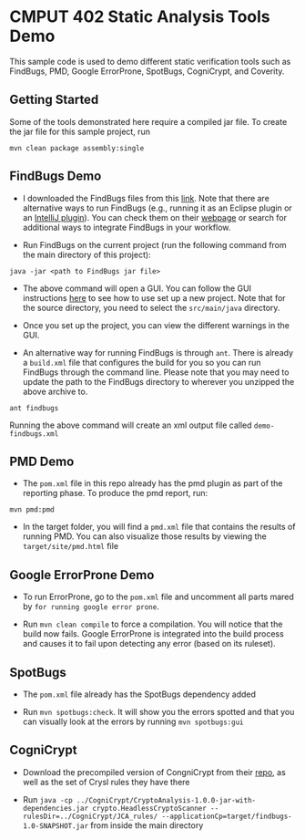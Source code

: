 # CMPUT 402 Static Analysis Tools Demo

This sample code is used to demo different static verification tools such as FindBugs, PMD, Google ErrorProne, SpotBugs, CogniCrypt, and Coverity. 

## Getting Started

Some of the tools demonstrated here require a compiled jar file. To create the jar file for this sample project, run

`mvn clean package assembly:single`

## FindBugs Demo

* I downloaded the FindBugs files from this [link](http://prdownloads.sourceforge.net/findbugs/findbugs-3.0.1.zip?download). Note that there are alternative ways to run FindBugs (e.g., running it as an Eclipse plugin or an [IntelliJ plugin](https://plugins.jetbrains.com/plugin/3847-findbugs-idea)). You can check them on their [webpage](http://findbugs.sourceforge.net/) or search for additional ways to integrate FindBugs in your workflow. 

* Run FindBugs on the current project (run the following command from the main directory of this project):

`java -jar <path to FindBugs jar file>`

* The above command will open a GUI. You can follow the GUI instructions [here](http://findbugs.sourceforge.net/manual/gui.html) to see how to use set up a new project. Note that for the source directory, you need to select the `src/main/java` directory.

* Once you set up the project, you can view the different warnings in the GUI.

* An alternative way for running FindBugs is through `ant`. There is already a `build.xml` file that configures the build for you so you can run FindBugs through the command line. Please note that you may need to update the path to the FindBugs directory to wherever you unzipped the above archive to.

`ant findbugs`

Running the above command will create an xml output file called `demo-findbugs.xml`

## PMD Demo

* The `pom.xml` file in this repo already has the pmd plugin as part of the reporting phase. To produce the pmd report, run:

`mvn pmd:pmd`

* In the target folder, you will find a `pmd.xml` file that contains the results of running PMD. You can also visualize those results by viewing the `target/site/pmd.html` file

## Google ErrorProne Demo

* To run ErrorProne, go to the `pom.xml` file and uncomment all parts mared by `for running google error prone`. 

* Run `mvn clean compile` to force a compilation. You will notice that the build now fails. Google ErrorProne is integrated into the build process and causes it to fail upon detecting any error (based on its ruleset).

## SpotBugs

* The `pom.xml` file already has the SpotBugs dependency added

* Run `mvn spotbugs:check`. It will show you the errors spotted and that you can visually look at the errors by running `mvn spotbugs:gui`

## CogniCrypt

* Download the precompiled version of CongniCrypt from their [repo](https://github.com/CROSSINGTUD/CryptoAnalysis), as well as the set of Crysl rules they have there

* Run `java -cp ../CogniCrypt/CryptoAnalysis-1.0.0-jar-with-dependencies.jar crypto.HeadlessCryptoScanner --rulesDir=../CogniCrypt/JCA_rules/ --applicationCp=target/findbugs-1.0-SNAPSHOT.jar` from inside the main directory


